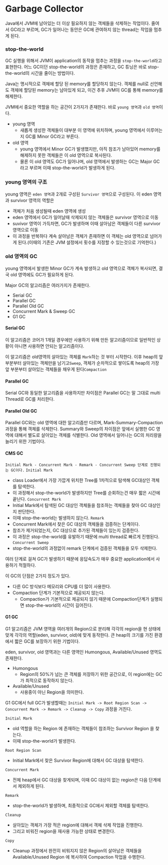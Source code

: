 # Garbage Collector
Java에서 JVM에 남아있는 더 이상 필요하지 않는 객체들을 삭제하는 작업이다.
줄여서 GC라고 부르며, GC가 일어나는 동안은 GC에 관여하지 않는 thread는 작업을 멈추게 된다.

### stop-the-world
GC 실행을 위해서 JVM이 application의 동작을 멈추는 과정을 `stop-the-world`라고 표현한다.
어느 GC이던 stop-the-world의 과정은 존재하고, GC 튜닝은 바로 stop-the-world의 시간을 줄이는 방법이다.

Java는 명시적으로 객체에 할당 된 memory를 할당하지 않는다. 객체를 null로 선언해도 객체에 할당된 memory는 남아있게 되고, 이건 추후 JVM이 GC를 통해 memory를 해제한다.

JVM에서 중요한 역할을 하는 공간이 2가지가 존재한다.
바로 `young 영역`과 `old 영역`이다.
- young 영역
  - 새롭게 생성한 객체들이 대부분 이 영역에 위치하며, young 영역에서 이루어는지 GC를 Minor GC라고 부른다.
- old 영역
  - young 영역에서 Minor GC가 발생했지만, 아직 참조가 남아있어 memory를 해제하지 못한 객체들은 이 old 영역으로 복사된다.
  - 물론 이 old 영역도 GC가 일어나며, old 영역에서 발생하는 GC는 Major GC라고 부르며 이때 stop-the-world가 발생하게 된다.
  
### young 영역의 구조 
young 영역은 `eden 영역`과 2개로 구성된 `Survivor 영역`으로 구성된다.
이 eden 영역과 survivor 영역의 역할은
- 객체가 처음 생성될때 eden 영역에 생성
- eden 영역에서 GC가 일어날때 삭제되지 않는 객체들은 survivor 영역으로 이동
- suvivor 영역이 가득차면, GC가 발생하며 이때 살아남은 객체들이 다른 survivor 영역으로 이동
- 이 과정을 반복하다 계속 살아남은 객체가 존재하면 이 객체는 old 영역으로 넘어가게 된다.(이때의 기존은 JVM 설정에서 횟수를 지정할 수 있는것으로 기억한다.)


### old 영역의 GC
young 영역에서 발생한 Minor GC가 계속 발생하고 old 영역으로 객체가 복사되면, 결국 old 영역에도 GC가 필요하게 된다.

Major GC의 알고리즘은 여러가지가 존재한다.
- Serial GC
- Parallel GC
- Parallel Old GC
- Concurrent Mark & Sweep GC
- G1 GC

#### Serial GC
이 알고리즘은 코어가 1개일 경우에만 사용하기 위해 만든 알고리즘이므로 일반적인 상황이 아니면 사용하면 안되는 알고리즘이다.

이 알고리즘은 old영역의 살아있는 객체를 `Mark`하는 것 부터 시작한다.
이후 heap의 앞 부분부터 살아있는 객체만을 남기고`Sweep`, 객체가 순차적으로 쌓이도록 heap의 가장 앞 부분부터 살아있는 객체들을 채우게 된다`Compaction`

#### Parallel GC
Serial GC와 동일한 알고리즘을 사용하지만 차이점은 Parallel GC는 말 그대로 multi Thread로 GC를 처리한다.

#### Parallel Old GC
Parallel GC와는 old 영역에 대한 알고리즘만 다르며, Mark-Summary-Compaction 과정을 통해 객체를 삭제한다.
Summary와 Sweep의 차이점은 앞에서 실행한 GC 영역에 대해서 별도로 살아있는 객체를 식별한다.
Old 영역에서 일어나는 GC의 처리량을 늘리기 위한 기법이다.

#### CMS GC
`Initial Mark - Concurrent Mark - Remark - Concurrent Sweep 단계로 진행되는 GC이다.`
`Initial Mark`
- class Loader에서 가장 가깝게 위치한 Tree를 1차적으로 탐색해 GC대상인 객체를 탐색한다.
- 이 과정해서 stop-the-world가 발생하지만 Tree를 순회하는건 매우 짧은 시간에 끝난다.
`Concurrent Mark`
- Initial Mark에서 탐색된 GC 대상인 객체들을 참조하는 객체들을 찾아 GC 대상인지 판단한다.
- 이때 stop-the-world는 발생하지 않는다.
`Remark`
- Concurrent Mark에서 찾은 GC 대상의 객체들을 검증하는 단계이다.
- 참조가 제거되었는지, GC 대상으로 추가된 객체들이 있는지 검증한다.
- 이 과정은 stop-the-world를 유발하기 때문에 multi thread로 빠르게 진행된다.
`Concurrent Sweep`
- stop-the-world의 과정없이 remark 단계에서 검증된 객체들을 모두 삭제한다.

여러 단계로 걸쳐 GC가 발생하기 때문에 응답속도가 매우 중요한 application에서 사용하기 적절하다.

이 GC의 단점은 2가지 정도가 있다.
- 다른 GC 방식보다 메모리와 CPU를 더 많이 사용한다.
- Compaction 단계가 기본적으로 제공되지 않는다.
  - Compaction가 기본적으로 제공되지 않기 때문에 Compaction단계가 실행되면 stop-the-world의 시간이 길어진다.
 
#### G1 GC
G1 알고리즘은 JVM 영역을 여러개의 Region으로 분리해 각각의 region을 현 상태에 맞게 각각의 역할(eden, survivor, old)에 맞게 동작한다. 큰 heap의 크기를 가진 환경에서 짧은 GC를 보장하기 위한 기법이다.

eden, survivor, old 영역과는 다른 영역인 Humongous, Available/Unused 영역도 존재한다.
- Humongous
  - Region의 50%가 넘는 큰 객체를 저장하기 위한 공간으로, 이 region에는 GC가 최적으로 동작하지 않는다.
- Available/Unused
  - 사용중이 아닌 Region을 의미한다.
  
G1 GC에서 full GC가 발생할때는 `Initial Mark -> Root Region Scan -> Concurrent Mark -> Remark -> Cleanup -> Copy` 과정을 거친다.

`Initial Mark`
- old 역할을 하는 Region 에 존재하는 객체들이 참조하는 Survivor Region 을 찾는다.
- 이때 stop-the-world가 발생한다.

`Root Region Scan`
- Initial Mark에서 찾은 Survivor Region에 대해서 GC 대상을 탐색한다.

`Concurrent Mark`
- 전체 heap에서 GC 대상을 찾게되며, 이때 GC 대상이 없는 region은 다음 단계에서 제외하게 된다.

`Remark`
- stop-the-world가 발생하며, 최종적으로 GC에서 제외할 객체를 탐색한다.

`Cleanup`
- 살아있는 객체가 가장 적은 region에 대해서 객체 삭제 작업을 진행한다.
- 그리고 비워진 region을 재사용 가능한 상태로 변경한다.

`Copy`
- Cleanup 과정에서 완전히 비워지지 않은 Region의 살아남은 객체들을 Available/Unused Region 에 복사하여 Compaction 작업을 수행한다.